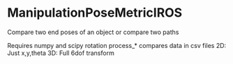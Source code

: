 # ManipulationPoseMetricIROS
Compare two end poses of an object or compare two paths

Requires numpy and scipy rotation
process_* compares data in csv files
2D: Just x,y,theta
3D: Full 6dof transform

